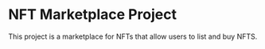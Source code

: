 # NFT Marketplace Project

This project is a marketplace for NFTs that allow users to list and buy NFTS.
